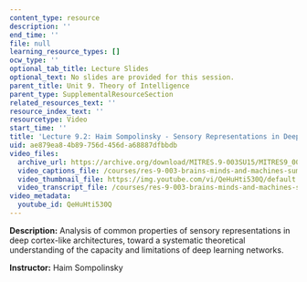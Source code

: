 ```yaml
---
content_type: resource
description: ''
end_time: ''
file: null
learning_resource_types: []
ocw_type: ''
optional_tab_title: Lecture Slides
optional_text: No slides are provided for this session.
parent_title: Unit 9. Theory of Intelligence
parent_type: SupplementalResourceSection
related_resources_text: ''
resource_index_text: ''
resourcetype: Video
start_time: ''
title: 'Lecture 9.2: Haim Sompolinsky - Sensory Representations in Deep Networks'
uid: ae879ea8-4b89-756d-456d-a68887dfbbdb
video_files:
  archive_url: https://archive.org/download/MITRES.9-003SU15/MITRES9_003SU15_Lecture_9-2_300k.mp4
  video_captions_file: /courses/res-9-003-brains-minds-and-machines-summer-course-summer-2015/7235b11771a25de7a17b8475141f9e08_QeHuHti530Q.vtt
  video_thumbnail_file: https://img.youtube.com/vi/QeHuHti530Q/default.jpg
  video_transcript_file: /courses/res-9-003-brains-minds-and-machines-summer-course-summer-2015/a219c9ebc30b49a130785d946fac2b5b_QeHuHti530Q.pdf
video_metadata:
  youtube_id: QeHuHti530Q
---
```


**Description:** Analysis of common properties of sensory representations in deep cortex-like architectures, toward a systematic theoretical understanding of the capacity and limitations of deep learning networks.

**Instructor:** Haim Sompolinsky